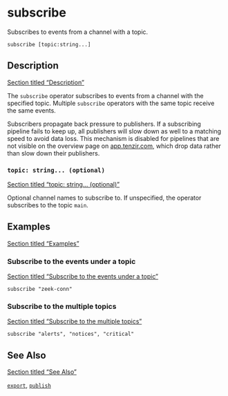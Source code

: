 # subscribe

Subscribes to events from a channel with a topic.

```tql
subscribe [topic:string...]
```

## Description

[Section titled “Description”](#description)

The `subscribe` operator subscribes to events from a channel with the specified topic. Multiple `subscribe` operators with the same topic receive the same events.

Subscribers propagate back pressure to publishers. If a subscribing pipeline fails to keep up, all publishers will slow down as well to a matching speed to avoid data loss. This mechanism is disabled for pipelines that are not visible on the overview page on [app.tenzir.com](https://app.tenzir.com), which drop data rather than slow down their publishers.

### `topic: string... (optional)`

[Section titled “topic: string... (optional)”](#topic-string-optional)

Optional channel names to subscribe to. If unspecified, the operator subscribes to the topic `main`.

## Examples

[Section titled “Examples”](#examples)

### Subscribe to the events under a topic

[Section titled “Subscribe to the events under a topic”](#subscribe-to-the-events-under-a-topic)

```tql
subscribe "zeek-conn"
```

### Subscribe to the multiple topics

[Section titled “Subscribe to the multiple topics”](#subscribe-to-the-multiple-topics)

```tql
subscribe "alerts", "notices", "critical"
```

## See Also

[Section titled “See Also”](#see-also)

[`export`](/reference/operators/export), [`publish`](/reference/operators/publish)
